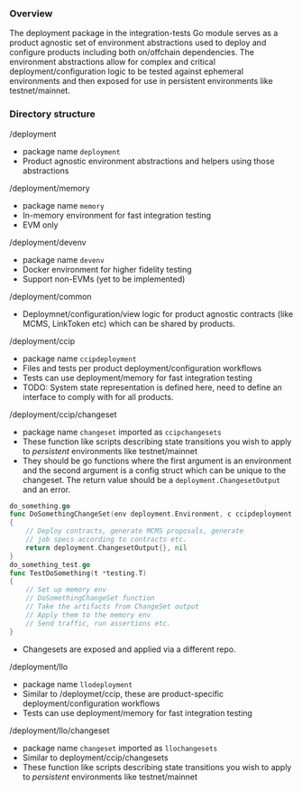 ### Overview
The deployment package in the integration-tests Go module serves
as a product agnostic set of environment abstractions used
to deploy and configure products including both on/offchain
dependencies. The environment abstractions allow for
complex and critical deployment/configuration logic to be tested
against ephemeral environments and then exposed for use in persistent
environments like testnet/mainnet.

### Directory structure

/deployment
- package name `deployment`
- Product agnostic environment abstractions and helpers using those
  abstractions

/deployment/memory
- package name `memory`
- In-memory environment for fast integration testing
- EVM only

/deployment/devenv
- package name `devenv`
- Docker environment for higher fidelity testing
- Support non-EVMs (yet to be implemented)

/deployment/common
- Deploymnet/configuration/view logic for product agnostic
contracts (like MCMS, LinkToken etc) which can be shared
by products.

/deployment/ccip
- package name `ccipdeployment`
- Files and tests per product deployment/configuration workflows
- Tests can use deployment/memory for fast integration testing
- TODO: System state representation is defined here, need to define
  an interface to comply with for all products.

/deployment/ccip/changeset
- package name `changeset` imported as `ccipchangesets`
- These function like scripts describing state transitions
  you wish to apply to _persistent_ environments like testnet/mainnet
- They should be go functions where the first argument is an
  environment and the second argument is a config struct which can be unique to the 
  changeset. The return value should be a `deployment.ChangesetOutput` and an error.
```Go
do_something.go
func DoSomethingChangeSet(env deployment.Environment, c ccipdeployment.Config) (deployment.ChangesetOutput, error)
{
    // Deploy contracts, generate MCMS proposals, generate
    // job specs according to contracts etc.
    return deployment.ChangesetOutput{}, nil
}
do_something_test.go
func TestDoSomething(t *testing.T)
{
    // Set up memory env
    // DoSomethingChangeSet function
    // Take the artifacts from ChangeSet output
    // Apply them to the memory env
    // Send traffic, run assertions etc.
}
```
- Changesets are exposed and applied via a different repo. 

/deployment/llo
- package name `llodeployment`
- Similar to /deploymet/ccip, these are product-specific deployment/configuration workflows
- Tests can use deployment/memory for fast integration testing

/deployment/llo/changeset
- package name `changeset` imported as `llochangesets`
- Similar to deployment/ccip/changesets
- These function like scripts describing state transitions
  you wish to apply to _persistent_ environments like testnet/mainnet
